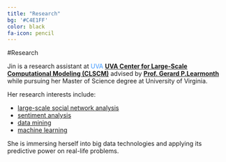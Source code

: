 ```yaml
---
title: "Research"
bg: '#C4E1FF'
color: black
fa-icon: pencil
---
```


#Research


Jin is a research assistant at <span style="color:#4099FF;">UVA </span>[**UVA Center for Large-Scale Computational Modeling (CLSCM)**](http://www.virginia.edu/CLSCM/) advised by [**Prof. Gerard P.Learmonth**](http://web.sys.virginia.edu/gerard-p-learmonth-sr.html) while pursuing her Master of Science degree at University of Virginia. 

Her research interests include:

- <a href="http://en.wikipedia.org/wiki/Social_network_analysis">large-scale social network analysis</a>
- <a href="http://en.wikipedia.org/wiki/Sentiment_analysis">sentiment analysis</a>
- <a href="http://en.wikipedia.org/wiki/Data_mining">data mining</a> 
- <a href="http://en.wikipedia.org/wiki/Machine_learning">machine learning</a>

She is immersing herself into big data technologies and applying its predictive power on real-life problems.

